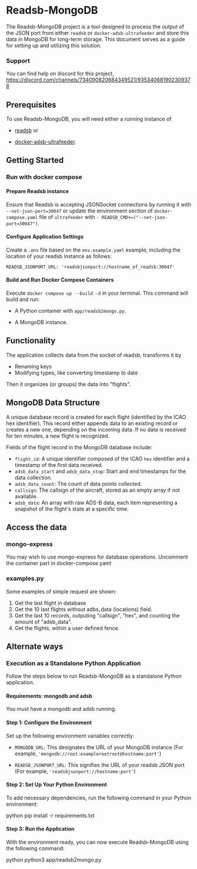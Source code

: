 # Readsb-MongoDB

The Readsb-MongoDB project is a tool designed to process the output of the JSON port from either `readsb` or `docker-adsb-ultrafeeder` and store this data in MongoDB for long-term storage. This document serves as a guide for setting up and utilizing this solution.

### Support

You can find help on discord for this project, https://discord.com/channels/734090820684349521/935340681902309376

## Prerequisites

To use Readsb-MongoDB, you will need either a running instance of

- [readsb](https://github.com/wiedehopf/readsb) or 

- [docker-adsb-ultrafeeder](https://github.com/sdr-enthusiasts/docker-adsb-ultrafeeder). 

## Getting Started

### Run with docker compose

#### Prepare Readsb instance

Ensure that Readsb is accepting JSONSocket connections by running it with `--net-json-port=30047`
or update the environment section of `docker-compose.yaml` file of `ultrafeeder` with `- READSB_CMD+=("--net-json-port=30047")`.

#### Configure Application Settings

Create a `.env` file based on the `env.example.yaml` example, including the location of your readsb instance as follows:

`READSB_JSONPORT_URL: 'readsbjsonport://hostname_of_readsb:30047'`

#### Build and Run Docker Compose Containers

Execute `docker compose up --build -d` in your terminal. This command will build and run:

- A Python container with `app/readsb2mongo.py`.

- A MongoDB instance.

## Functionality

The application collects data from the socket of readsb, transforms it by
- Renaming keys
- Modifying types, like converting timestamp to date

Then it organizes (or groups) the data into "flights".

## MongoDB Data Structure

A unique database record is created for each flight (identified by the ICAO hex identifier). This record either appends data to an existing record or creates a new one, depending on the incoming data. If no data is received for ten minutes, a new flight is recognized.

Fields of the flight record in the MongoDB database include:

- `flight_id`: A unique identifier composed of the ICAO `hex` identifier and a timestamp of the first data received.
- `adsb_data_start` and `adsb_data_stop`: Start and end timestamps for the data collection.
- `adsb_data_count`: The count of data points collected.
- `callsign`: The callsign of the aircraft, stored as an empty array if not available.
- `adsb_data`: An array with raw ADS-B data, each item representing a snapshot of the flight's state at a specific time.

## Access the data

### mongo-express
You may wish to use mongo-express for database operations. Uncomment the container part in docker-compose.yaml

### examples.py
Some examples of simple request are shown:

1. Get the last flight in database
2. Get the 10 last flights without adbs_data (locations) field.
3. Get the last 10 records, outputing "callsign", "hex", and counting the amount of "adsb_data".
4. Get the flights, within a user defined fence.

## Alternate ways

### Execution as a Standalone Python Application

Follow the steps below to run Readsb-MongoDB as a standalone Python application.

#### Requirements: mongodb and adsb

You must have a mongodb and adsb running.

#### Step 1: Configure the Environment

Set up the following environment variables correctly:

- `MONGODB_URL`: This designates the URL of your MongoDB instance (For example, `'mongodb://root:examplerootroot@hostname:port'`)

- `READSB_JSONPORT_URL`: This signifies the URL of your readsb JSON port (For example, `'readsbjsonport://hostname:port'`)

#### Step 2: Set Up Your Python Environment 

To add necessary dependencies, run the following command in your Python environment:

  python pip install -r requirements.txt

#### Step 3: Run the Application

With the environment ready, you can now execute Readsb-MongoDB using the following command:

python python3 app/readsb2mongo.py

